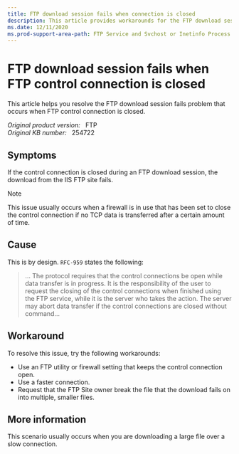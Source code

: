 ```yaml
---
title: FTP download session fails when connection is closed
description: This article provides workarounds for the FTP download session fails problem that occurs when FTP control connection is closed.
ms.date: 12/11/2020
ms.prod-support-area-path: FTP Service and Svchost or Inetinfo Process Operation
---
```

# FTP download session fails when FTP control connection is closed

This article helps you resolve the FTP download session fails problem that occurs when FTP control connection is closed.

_Original product version:_ &nbsp; FTP  
_Original KB number:_ &nbsp; 254722

## Symptoms

If the control connection is closed during an FTP download session, the download from the IIS FTP site fails.

> [!NOTE]
> This issue usually occurs when a firewall is in use that has been set to close the control connection if no TCP data is transferred after a certain amount of time.

## Cause

This is by design. `RFC-959` states the following:

> ... The protocol requires that the control connections be open while data transfer is in progress. It is the responsibility of the user to request the closing of the control connections when finished using the FTP service, while it is the server who takes the action. The server may abort data transfer if the control connections are closed without command...

## Workaround

To resolve this issue, try the following workarounds:

- Use an FTP utility or firewall setting that keeps the control connection open.
- Use a faster connection.
- Request that the FTP Site owner break the file that the download fails on into multiple, smaller files.

## More information

This scenario usually occurs when you are downloading a large file over a slow connection.
